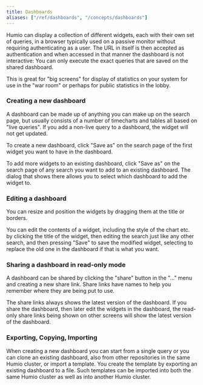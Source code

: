 ```yaml
---
title: Dashboards
aliases: ["/ref/dashboards", "/concepts/dashboards"]
---
```


Humio can display a collection of different widgets, each with their
own set of queries, in a browser typically used on a passive monitor
without requiring authenticating as a user. The URL in itself is then
accepted as authentication and when accessed in that manner the
dashboard is not interactive: You can only execute the exact queries
that are saved on the shared dashboard.

This is great for "big screens" for display of statistics on your
system for use in the "war room" or perhaps for public statistics in
the lobby.

### Creating a new dashboard

A dashboard can be made up of anything you can make up on the search
page, but usually consists of a number of timecharts and tables all
based on "live queries". If you add a non-live query to a dashboard,
the widget will not get updated.

To create a new dashboard, click "Save as" on the search page of
the first widget you want to have in the dashboard.

To add more widgets to an existing dashboard, click "Save as" on
the search page of any search you want to add to an existing
dashboard. The dialog that shows there allows you to select which
dashboard to add the widget to.

### Editing a dashboard

You can resize and position the widgets by dragging them at the title
or borders.

You can edit the contents of a widget, including the style of the
chart etc. by clicking the title of the widget, then editing the
search just like any other search, and then pressing "Save" to save
the modified widget, selecting to replace the old one in the dashboard
if that is what you want.

### Sharing a dashboard in read-only mode

A dashboard can be shared by clicking the "share" button in the "..."
menu and creating a new share link. Share links have names to help you
remember where they are being put to use.

The share links always shows the latest version of the dashboard. If
you share the dashboard, then later edit the widgets in the dashboard,
the read-only share links being shown on other screens will show the
latest version of the dashboard.

### Exporting, Copying, Importing

When creating a new dashboard you can start from a single query or you
can clone an existing dashboard, also from other repositories in the
same Humio cluster, or import a template. You create the template by
exporting an existing dashboard to a file. Such templates can be
imported into both the same Humio cluster as well as into another
Humio cluster.
